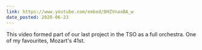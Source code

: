 ```yaml
---
link: https://www.youtube.com/embed/0HZVnaxBA_w
date_posted: 2020-06-23
---
```



This video formed part of our last project in the TSO as a full orchestra. One of my favourites, Mozart's 41st.